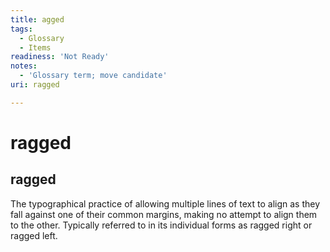 ```yaml
---
title: agged
tags:
  - Glossary
  - Items
readiness: 'Not Ready'
notes:
  - 'Glossary term; move candidate'
uri: ragged

---
```

# ragged

## ragged

The typographical practice of allowing multiple lines of text to align as they fall against one of their common margins, making no attempt to align them to the other. Typically referred to in its individual forms as ragged right or ragged left.

